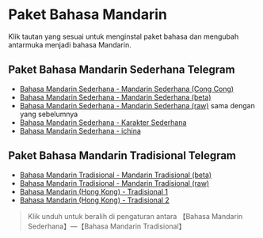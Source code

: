 # Paket Bahasa Mandarin

Klik tautan yang sesuai untuk menginstal paket bahasa dan mengubah antarmuka menjadi bahasa Mandarin.

## Paket Bahasa Mandarin Sederhana Telegram

- [Bahasa Mandarin Sederhana - Mandarin Sederhana (Cong Cong)](https://t.me/setlanguage/zhcncc)
- [Bahasa Mandarin Sederhana - Mandarin Sederhana (beta)](https://t.me/setlanguage/zh-hans-beta)
- [Bahasa Mandarin Sederhana - Mandarin Sederhana (raw)](https://t.me/setlanguage/zh-hans-raw) sama dengan yang sebelumnya
- [Bahasa Mandarin Sederhana - Karakter Sederhana](https://t.me/setlanguage/jiantizi)
- [Bahasa Mandarin Sederhana - ichina](https://t.me/setlanguage/ichina)

## Paket Bahasa Mandarin Tradisional Telegram

- [Bahasa Mandarin Tradisional - Mandarin Tradisional (beta)](https://t.me/setlanguage/zh-hant-beta)
- [Bahasa Mandarin Tradisional - Mandarin Tradisional (raw)](https://t.me/setlanguage/zh-hant-raw)
- [Bahasa Mandarin (Hong Kong) - Tradisional 1](https://t.me/setlanguage/hongkong)
- [Bahasa Mandarin (Hong Kong) - Tradisional 2](https://t.me/setlanguage/zhhant-hk)

> Klik unduh untuk beralih di pengaturan antara 【Bahasa Mandarin Sederhana】—【Bahasa Mandarin Tradisional】
